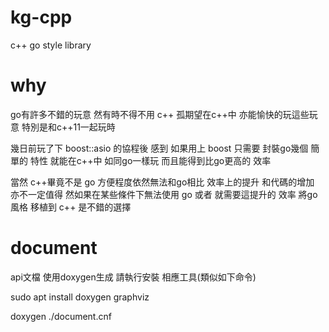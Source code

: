 # kg-cpp
c++ go style library

# why
go有許多不錯的玩意 然有時不得不用 c++ 孤期望在c++中 亦能愉快的玩這些玩意 特別是和c++11一起玩時

幾日前玩了下 boost::asio 的協程後 感到 如果用上 boost 只需要 封裝go幾個 簡單的 特性 就能在c++中 如同go一樣玩 而且能得到比go更高的 效率

當然 c++畢竟不是 go 方便程度依然無法和go相比 效率上的提升 和代碼的增加 亦不一定值得 然如果在某些條件下無法使用 go 或者 就需要這提升的 效率 將go風格 移植到 c++ 是不錯的選擇

# document
api文檔 使用doxygen生成 請執行安裝 相應工具(類似如下命令)

sudo apt install doxygen graphviz

doxygen ./document.cnf
